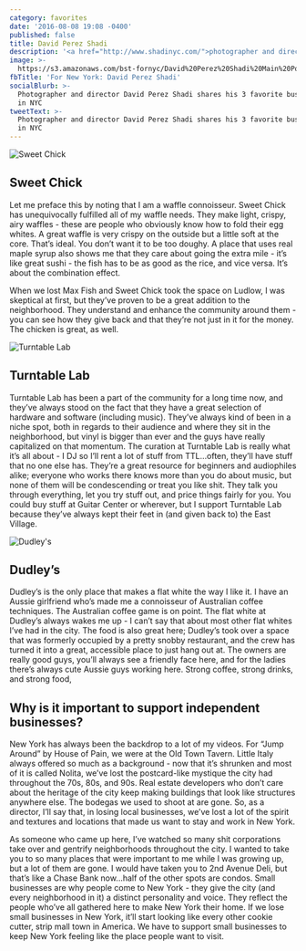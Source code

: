 ```yaml
---
category: favorites
date: '2016-08-08 19:08 -0400'
published: false
title: David Perez Shadi
description: '<a href="http://www.shadinyc.com/">photographer and director</a>'
image: >-
  https://s3.amazonaws.com/bst-fornyc/David%20Perez%20Shadi%20Main%20Portrait.jpg
fbTitle: 'For New York: David Perez Shadi'
socialBlurb: >-
  Photographer and director David Perez Shadi shares his 3 favorite businesses
  in NYC
tweetText: >-
  Photographer and director David Perez Shadi shares his 3 favorite businesses
  in NYC
---
```

![Sweet Chick](https://s3.amazonaws.com/bst-fornyc/David%20Perez%20Shadi%20Sweet%20Chick.jpg)
## Sweet Chick
Let me preface this by noting that I am a waffle connoisseur. Sweet Chick has unequivocally fulfilled all of my waffle needs. They make light, crispy, airy waffles - these are people who obviously know how to fold their egg whites. A great waffle is very crispy on the outside but a little soft at the core. That’s ideal. You don’t want it to be too doughy. A place that uses real maple syrup also shows me that they care about going the extra mile - it’s like great sushi - the fish has to be as good as the rice, and vice versa. It’s about the combination effect.

When we lost Max Fish and Sweet Chick took the space on Ludlow, I was skeptical at first, but they’ve proven to be a great addition to the neighborhood. They understand and enhance the community around them - you can see how they give back and that they’re not just in it for the money. The chicken is great, as well. 

![Turntable Lab](https://s3.amazonaws.com/bst-fornyc/David%20Perez%20Shadi%20Turntable%20Lab.jpg)
## Turntable Lab
Turntable Lab has been a part of the community for a long time now, and they’ve always stood on the fact that they have a great selection of hardware and software (including music). They’ve always kind of been in a niche spot, both in regards to their audience and where they sit in the neighborhood, but vinyl is bigger than ever and the guys have really capitalized on that momentum. The curation at Turntable Lab is really what it’s all about - I DJ so I’ll rent a lot of stuff from TTL...often, they’ll have stuff that no one else has. They’re a great resource for beginners and audiophiles alike; everyone who works there knows more than you do about music, but none of them will be condescending or treat you like shit. They talk you through everything, let you try stuff out, and price things fairly for you. You could buy stuff at Guitar Center or wherever, but I support Turntable Lab because they’ve always kept their feet in (and given back to) the East Village.

![Dudley's](https://s3.amazonaws.com/bst-fornyc/David%20Perez%20Shadi%20Dudleys.jpg)
## Dudley’s
Dudley’s is the only place that makes a flat white the way I like it. I have an Aussie girlfriend who’s made me a connoisseur of Australian coffee techniques. The Australian coffee game is on point. The flat white at Dudley’s always wakes me up - I can’t say that about most other flat whites I’ve had in the city. The food is also great here; Dudley’s took over a space that was formerly occupied by a pretty snobby restaurant, and the crew has turned it into a great, accessible place to just hang out at. The owners are really good guys, you’ll always see a friendly face here, and for the ladies there’s always cute Aussie guys working here. Strong coffee, strong drinks, and strong food, 

## Why is it important to support independent businesses?
New York has always been the backdrop to a lot of my videos. For “Jump Around” by House of Pain, we were at the Old Town Tavern. Little Italy always offered so much as a background - now that it’s shrunken and most of it is called Nolita, we’ve lost the postcard-like mystique the city had throughout the 70s, 80s, and 90s. Real estate developers who don’t care about the heritage of the city keep making buildings that look like structures anywhere else. The bodegas we used to shoot at are gone. So, as a director, I’ll say that, in losing local businesses, we’ve lost a lot of the spirit and textures and locations that made us want to stay and work in New York.       

As someone who came up here, I’ve watched so many shit corporations take over and gentrify neighborhoods throughout the city. I wanted to take you to so many places that were important to me while I was growing up, but a lot of them are gone. I would have taken you to 2nd Avenue Deli, but that’s like a Chase Bank now...half of the other spots are condos. Small businesses are why people come to New York - they give the city (and every neighborhood in it) a distinct personality and voice. They reflect the people who’ve all gathered here to make New York their home. If we lose small businesses in New York, it’ll start looking like every other cookie cutter, strip mall town in America. We have to support small businesses to keep New York feeling like the place people want to visit.

